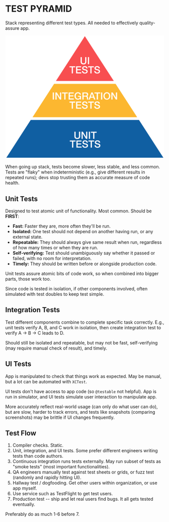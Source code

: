 # TEST PYRAMID

Stack representing different test types. All needed to effectively quality-assure app.

![test pyramid](../../assets/test_pyramid.png)

When going up stack, tests become slower, less stable, and less common. Tests are "flaky" when indeterministic (e.g., give different results in repeated runs); devs stop trusting them as accurate measure of code health.

## Unit Tests

Designed to test atomic unit of functionality. Most common. Should be **FIRST**:

* **Fast:** Faster they are, more often they'll be run.
* **Isolated:** One test should not depend on another having run, or any external state.
* **Repeatable:** They should always give same result when run, regardless of how many times or when they are run.
* **Self-verifying:** Test should unambiguously say whether it passed or failed, with no room for interpretation.
* **Timely:** They should be written before or alongside production code.

Unit tests assure atomic bits of code work, so when combined into bigger parts, those work too.

Since code is tested in isolation, if other components involved, often simulated with test doubles to keep test simple.

## Integration Tests

Test different components combine to complete specific task correctly. E.g., unit tests verify A, B, and C work in isolation, then create integration test to verify A -> B -> C leads to D.

Should still be isolated and repeatable, but may not be fast, self-verifying (may require manual check of result), and timely.

## UI Tests

App is manipulated to check that things work as expected. May be manual, but a lot can be automated with `XCTest`.

UI tests don't have access to app code (so `@testable` not helpful). App is run in simulator, and UI tests simulate user interaction to manipulate app.

More accurately reflect real-world usage (can only do what user can do), but are slow, harder to track errors, and tests like snapshots (comparing screenshots) may be brittle if UI changes frequently.

## Test Flow

1. Compiler checks. Static.
2. Unit, integration, and UI tests. Some prefer different engineers writing tests than code authors.
3. Continuous integration runs tests externally. May run subset of tests as "smoke tests" (most important functionalities).
4. QA engineers manually test against test sheets or grids, or fuzz test (randomly and rapidly hitting UI).
5. Hallway test / dogfooding. Get other users within organization, or use app myself.
6. Use service such as TestFlight to get test users.
7. Production test -- ship and let real users find bugs. It all gets tested eventually.

Preferably do as much 1-6 before 7.
